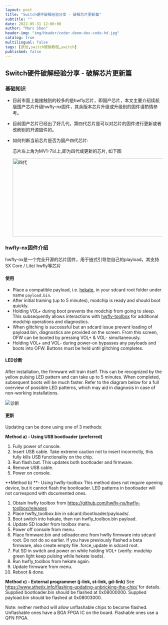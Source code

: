 ```yaml
---
layout: post
title: "Switch硬件破解经验分享 - 破解芯片更新篇"
subtitle: ""
date: 2022-05-31 12:00:00
author: "Mars Shen"
header-img: "img/Header/coder-doom-dos-code-hd.jpg"
catalog: true
multilingual: false
tags: [原创,switch硬破教程,switch]
published: false
---
```

## Switch硬件破解经验分享 - 破解芯片更新篇

### 基础知识

- 目前市面上能接触到的较多的是hwfly芯片，即国产芯片，本文主要介绍续航版国产芯片升级hwfly-nx固件，其余版本芯片升级或升级别的固件请酌情参考。

- 目前国产芯片已经出了好几代，第四代芯片是可以对芯片的固件进行更新或者改刷别的开源固件的。

- 如何判断当前芯片是否为国产四代芯片:

  芯片左上角为MV1-7以上,即为四代或更新的芯片, 如下图

  <img src="https://raw.githubusercontent.com/sthetix/DIAGRAM/main/Flashable-Core-SWD.jpg" width="600" height="250" alt="四代"/>

### hwfly-nx固件介绍

  hwfly-nx是一个完全开源的芯片固件，用于链式引导您自己的playload，其支持SX Core / Lite/ hwfly等芯片

#### 使用

  - Place a compatible payload, i.e. [hekate](https://github.com/CTCaer/hekate/releases), in your sdcard root folder under name `payload.bin`.
  - After initial training (up to 5 minutes), modchip is ready and should boot quickly.
  - Holding VOL+ during boot prevents the modchip from going to sleep. This subsequently allows interactions with [hwfly-toolbox](https://github.com/hwfly-nx/hwfly-toolbox) for additional modchip operations and diagnostics.
  - When glitching is successful but an sdcard issue prevent loading of payload.bin, diagnostics are provided on the screen. From this screen, OFW can be booted by pressing VOL+ & VOL- simultaneously.
  - Holding VOL+ and VOL- during power-on bypasses any payloads and boots into OFW. Buttons must be held until glitching completes.

#### LED诊断

  After installation, the firmware will train itself. This can be recognized by the yellow pulsing LED pattern and can take up to 5 minutes. When completed, subsequent boots will be much faster. Refer to the diagram below for a full overview of possible LED patterns, which may aid in diagnosis in case of non-working installations.

  ![诊断](https://camo.githubusercontent.com/e8cfc33ee7e8bd08187148d993425f666bd009369495233e25929e1ca79eee67/68747470733a2f2f692e696d6775722e636f6d2f6e48596e4266752e676966)

#### 更新

  Updating can be done using one of 3 methods:

  **Method a) - Using USB bootloader (preferred)**

  1. Fully power of console.
  2. Insert USB cable. Take extreme caution not to insert incorrectly, this fully kills USB functionality on the chip.
  3. Run flash.bat. This updates both bootloader and firmware.
  4. Remove USB cable.
  5. Power on console.

  **Method b) **- Using hwfly-toolbox This method does not require opening device, but it cannot flash the bootloader. LED patterns in bootloader will not correspond with documented ones.

  1. Obtain hwfly toolbox from https://github.com/hwfly-nx/hwfly-toolbox/releases
  2. Place hwfly_toolbox.bin in sdcard:/bootloader/payloads/.
  3. Boot switch into hekate, then run hwfly_toolbox.bin payload.
  4. Update SD loader from toolbox menu.
  5. Power off console from menu.
  6. Place firmware.bin and sdloader.enc from hwfly firmware into sdcard root. Do not do so earlier. If you have previously flashed a beta firmware, also create empty file .force_update in sdcard root.
  7. Put SD in switch and power on while holding VOL+ (verify: modchip green light keep pulsing while hekate loads).
  8. Run hwfly_toolbox from hekate again.
  9. Update firmware from menu.
  10. Reboot & done.

  **Method c) - External programmer (j-link, st-link, gd-link)** See https://www.sthetix.info/flashing-updating-unbricking-the-chip/ for details. Supplied bootloader.bin should be flashed at 0x08000000. Supplied payload.bin should be flashed at 0x08003000.

  Note: neither method will allow unflashable chips to become flashed. Unflashable ones have a BGA FPGA IC on the board. Flashable ones use a QFN FPGA.
